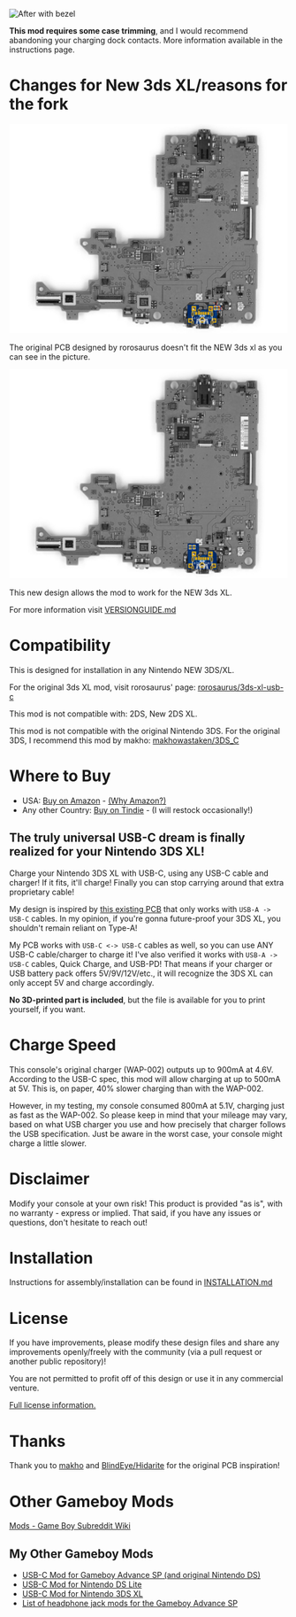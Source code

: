![After with bezel](https://github.com/rorosaurus/3ds-xl-usb-c/blob/master/images/after-with-bezel.jpg)

**This mod requires some case trimming**, and I would recommend abandoning your charging dock contacts. More information available in the instructions page.

# Changes for New 3ds XL/reasons for the fork

![revision picture](/images/reason-for-revision.png)  

The original PCB designed by rorosaurus doesn't fit the NEW 3ds xl as you can see in the picture.  

![possible placement](/images/possible-placement.png)  

This new design allows the mod to work for the NEW 3ds XL.  

For more information visit [VERSIONGUIDE.md](/VERSIONGUIDE.md)

# Compatibility

This is designed for installation in any Nintendo NEW 3DS/XL.

For the original 3ds XL mod, visit rorosaurus' page: [rorosaurus/3ds-xl-usb-c](https://github.com/rorosaurus/3ds-xl-usb-c)

This mod is not compatible with: 2DS, New 2DS XL.

This mod is not compatible with the original Nintendo 3DS. For the original 3DS, I recommend this mod by makho: [makhowastaken/3DS_C](https://github.com/makhowastaken/3DS_C/)

# Where to Buy

* USA: [Buy on Amazon](https://smile.amazon.com/dp/B08RN6LDVH) - [(Why Amazon?)](https://github.com/rorosaurus/gba-sp-usb-c/blob/master/why-sell-on-amazon.md)
* Any other Country: [Buy on Tindie](https://www.tindie.com/products/22543/) - (I will restock occasionally!)

## The truly universal USB-C dream is finally realized for your Nintendo 3DS XL!

Charge your Nintendo 3DS XL with USB-C, using any USB-C cable and charger! If it fits, it'll charge! Finally you can stop carrying around that extra proprietary cable!

My design is inspired by [this existing PCB](https://oshpark.com/shared_projects/I6UOH6gb) that only works with ````USB-A -> USB-C```` cables. In my opinion, if you're gonna future-proof your 3DS XL, you shouldn't remain reliant on Type-A!

My PCB works with ````USB-C <-> USB-C```` cables as well, so you can use ANY USB-C cable/charger to charge it! I've also verified it works with ````USB-A -> USB-C```` cables, Quick Charge, and USB-PD! That means if your charger or USB battery pack offers 5V/9V/12V/etc., it will recognize the 3DS XL can only accept 5V and charge accordingly.

**No 3D-printed part is included**, but the file is available for you to print yourself, if you want.


# Charge Speed

This console's original charger (WAP-002) outputs up to 900mA at 4.6V. According to the USB-C spec, this mod will allow charging at up to 500mA at 5V. This is, on paper, 40% slower charging than with the WAP-002.

However, in my testing, my console consumed 800mA at 5.1V, charging just as fast as the WAP-002. So please keep in mind that your mileage may vary, based on what USB charger you use and how precisely that charger follows the USB specification. Just be aware in the worst case, your console might charge a little slower.

# Disclaimer

Modify your console at your own risk! This product is provided "as is", with no warranty - express or implied. That said, if you have any issues or questions, don't hesitate to reach out!


# Installation

Instructions for assembly/installation can be found in [INSTALLATION.md](https://github.com/rorosaurus/3ds-xl-usb-c/blob/master/INSTALLATION.md)

# License

If you have improvements, please modify these design files and share any improvements openly/freely with the community (via a pull request or another public repository)!

You are not permitted to profit off of this design or use it in any commercial venture.

[Full license information.](https://github.com/rorosaurus/3ds-xl-usb-c/blob/master/LICENSE.md)

# Thanks

Thank you to [makho](https://www.youtube.com/channel/UC5FYpo9lFqK1Y7wqjPuANFw) and [BlindEye/Hidarite](https://www.tindie.com/stores/hidarite/) for the original PCB inspiration!

# Other Gameboy Mods

[Mods - Game Boy Subreddit Wiki](https://www.reddit.com/r/GameBoy/wiki/mods)

## My Other Gameboy Mods

* [USB-C Mod for Gameboy Advance SP (and original Nintendo DS)](https://github.com/rorosaurus/gba-sp-usb-c/)
* [USB-C Mod for Nintendo DS Lite](https://github.com/rorosaurus/nds-lite-usb-c/)
* [USB-C Mod for Nintendo 3DS XL](https://github.com/rorosaurus/3ds-xl-usb-c/)
* [List of headphone jack mods for the Gameboy Advance SP](https://github.com/rorosaurus/gba-sp-headphone-jack/)
